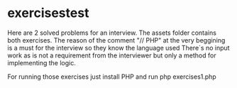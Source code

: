 # exercisestest
Here are 2 solved problems for an interview. The assets folder contains both exercises.
The reason of the comment "// PHP" at the very beggining is a must for the interview so they know the language used
There´s no input work as is not a requirement from the interviewer but only a method for implementing the logic.

For running those exercises just install PHP and run php exercises1.php
